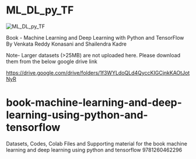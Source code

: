 # ML_DL_py_TF

![ML_DL_py_TF](https://github.com/venkatareddykonasani/ML_DL_py_TF/blob/master/MLDLPYTF.jpg)

Book - Machine Learning and Deep Learning with Python and TensorFlow
By Venkata Reddy Konasani and Shailendra Kadre

Note- Larger datasets (>25MB) are not uploaded here. Please download them from the below google drive link

https://drive.google.com/drive/folders/1f3WYLdoQLd4QyccKIGCjnkKAOtJotNyR


# book-machine-learning-and-deep-learning-using-python-and-tensorflow
Datasets, Codes, Colab Files and Supporting material for the book machine learning and deep learning using python and tensorflow 9781260462296
